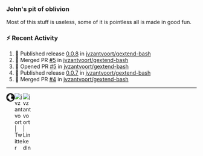 ### John's pit of oblivion

Most of this stuff is useless, some of it is pointless all is made in good fun.

### :zap: Recent Activity

<!--START_SECTION:activity-->
1. 🚀 Published release [0.0.8](https://github.com/jvzantvoort/gextend-bash/releases/tag/0.0.8) in [jvzantvoort/gextend-bash](https://github.com/jvzantvoort/gextend-bash)
2. 🎉 Merged PR [#5](https://github.com/jvzantvoort/gextend-bash/pull/5) in [jvzantvoort/gextend-bash](https://github.com/jvzantvoort/gextend-bash)
3. 💪 Opened PR [#5](https://github.com/jvzantvoort/gextend-bash/pull/5) in [jvzantvoort/gextend-bash](https://github.com/jvzantvoort/gextend-bash)
4. 🚀 Published release [0.0.7](https://github.com/jvzantvoort/gextend-bash/releases/tag/0.0.7) in [jvzantvoort/gextend-bash](https://github.com/jvzantvoort/gextend-bash)
5. 🎉 Merged PR [#4](https://github.com/jvzantvoort/gextend-bash/pull/4) in [jvzantvoort/gextend-bash](https://github.com/jvzantvoort/gextend-bash)
<!--END_SECTION:activity-->

---

[<img align="left" alt="jvzantvoort.org" width="22px" src="https://raw.githubusercontent.com/iconic/open-iconic/master/svg/globe.svg" />][website]
[<img align="left" alt="jvzantvoort | Twitter" width="22px" src="https://cdn.jsdelivr.net/npm/simple-icons@v3/icons/twitter.svg" />][twitter]
[<img align="left" alt="jvzantvoort | LinkedIn" width="22px" src="https://cdn.jsdelivr.net/npm/simple-icons@v3/icons/linkedin.svg" />][linkedin]


[website]: https://vanzantvoort.org/
[twitter]: https://twitter.com/jvanzantvoort
[linkedin]: https://www.linkedin.com/in/johnvanzantvoort/
